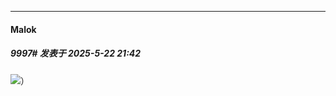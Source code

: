 ﻿
*****

####  Malok  
##### 9997#       发表于 2025-5-22 21:42

<img src="https://static.stage1st.com/image/smiley/face2017/067.png" referrerpolicy="no-referrer">）


